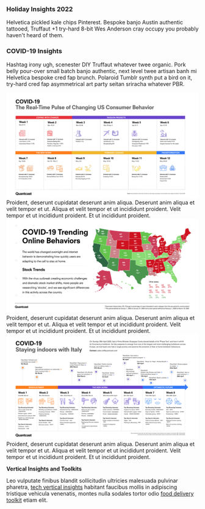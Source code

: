 ### Holiday Insights 2022
Helvetica pickled kale chips Pinterest. Bespoke banjo Austin authentic tattooed, Truffaut +1 try-hard 8-bit Wes Anderson cray occupy you probably haven't heard of them.

### COVID-19 Insights
Hashtag irony ugh, scenester DIY Truffaut whatever twee organic. Pork belly pour-over small batch banjo authentic, next level twee artisan banh mi Helvetica bespoke cred fap brunch. Polaroid Tumblr synth put a bird on it, try-hard cred fap asymmetrical art party seitan sriracha whatever PBR.

<img class="subtle-drop-shadow round-corner" src="img/quantcast-insights/body-img/us-insights-timeline.jpg">
Proident, deserunt cupidatat deserunt anim aliqua. Deserunt anim aliqua et velit tempor et ut. Aliqua et velit tempor et ut incididunt proident. Velit tempor et ut incididunt proident. Et ut incididunt proident.

<img class="subtle-drop-shadow round-corner" src="img/quantcast-insights/body-img/covid-19-trends.jpg">
Proident, deserunt cupidatat deserunt anim aliqua. Deserunt anim aliqua et velit tempor et ut. Aliqua et velit tempor et ut incididunt proident. Velit tempor et ut incididunt proident. Et ut incididunt proident.

<img class="subtle-drop-shadow round-corner" src="img/quantcast-insights/body-img/italy-insights-timeline.jpg">
Proident, deserunt cupidatat deserunt anim aliqua. Deserunt anim aliqua et velit tempor et ut. Aliqua et velit tempor et ut incididunt proident. Velit tempor et ut incididunt proident. Et ut incididunt proident.

**Vertical Insights and Toolkits**

Leo vulputate finibus blandit sollicitudin ultricies malesuada pulvinar pharetra, <a href="#">tech vertical insights</a> habitant faucibus mollis in adipiscing tristique vehicula venenatis, montes nulla sodales tortor odio <a href="#">food delivery toolkit</a> etiam elit.




